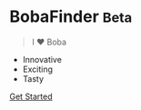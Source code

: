 <!-- _coverpage.md -->

# BobaFinder <small>Beta</small>

> I ❤️ Boba

- Innovative
- Exciting
- Tasty

[Get Started](#home-page)
